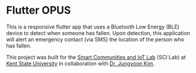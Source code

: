 # Flutter OPUS
This is a responsive flutter app that uses a Bluetooth Low Energy (BLE) device to detect when someone has fallen.
Upon detection, this application will alert an emergency contact (via SMS) the location of the person who has fallen.

This project was built for the [Smart Communities and IoT Lab](https://www.kent.edu/cs/research-labs) (SCI Lab) at [Kent State University](https://www.kent.edu/cs) in collaboration with [Dr. Jungyoon Kim](https://www.kent.edu/cs/jungyoon-kim).